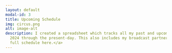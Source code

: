 ```yaml
---
layout: default
modal-id: 3
title: Upcoming Schedule
img: circus.png
alt: image-alt
description: I created a spreadsheet which tracks all my past and upcoming broadcasts, regardless of format or sport, from August of
  2024 through the present-day. This also includes my broadcast partner, notes about the game, and where to watch or listen. <a href="https://docs.google.com/spreadsheets/d/1fUWUVJZUfAWwpI6k4Dro0QUduBA4iysz9rXhpipy3SI/edit?gid=0#gid=0"> View my 
  full schedule here.</a>
---
```

